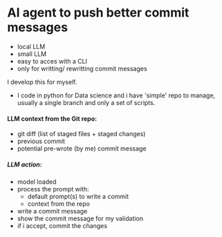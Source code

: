 # AI agent to push better commit messages


- local LLM
- small LLM
- easy to acces with a CLI
- only for writting/ rewritting commit messages

I develop this for myself.
- I code in python for Data science and i have 'simple' repo to manage, usually a single branch and only a set of scripts.


#### LLM context from the Git repo:
- git diff (list of staged files + staged changes)
- previous commit
- potential pre-wrote (by me) commit message

##### LLM action:
- model loaded
- process the prompt with:
  - default prompt(s) to write a commit
  - context from the repo
- write a commit message
- show the commit message for my validation
- if i accept, commit the changes
